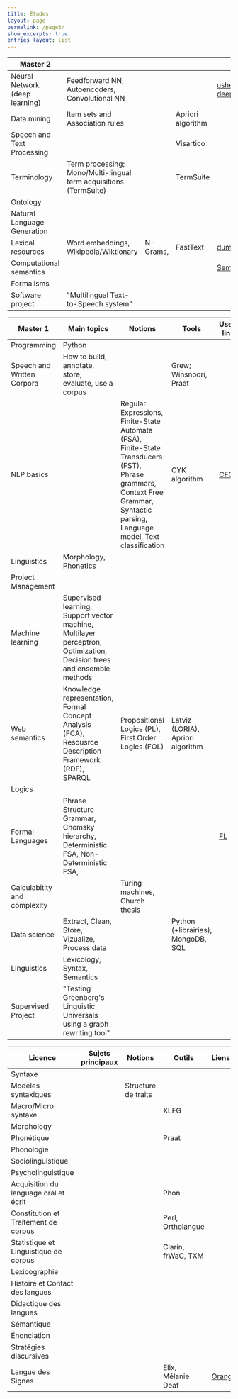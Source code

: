 ```yaml
---
title: Études
layout: page
permalink: /page3/
show_excerpts: true
entries_layout: list
---
```


| Master 2                       |                                                                                                                       |                                                                                                                                                                                 |                                    |                                                                                                                              |
|--------------------------------|-----------------------------------------------------------------------------------------------------------------------|---------------------------------------------------------------------------------------------------------------------------------------------------------------------------------|------------------------------------|------------------------------------------------------------------------------------------------------------------------------|
| Neural Network (deep learning) | Feedforward NN, Autoencoders, Convolutional NN                                                                        |                                                                                                                                                                                 |                                    | [usherbrooke][usherbrooke] ; [deeplearningbook][deeplearningbook]                    |
| Data mining                    | Item sets and Association rules                                                                                       |                                                                                                                                                                                 | Apriori algorithm                  |                                                                                                                              |
| Speech and Text Processing     |                                                                                                                       |                                                                                                                                                                                 | Visartico                          |                                                                                                                              |
| Terminology                    | Term processing; Mono/Multi-lingual term acquisitions (TermSuite)                                                     |                                                                                                                                                                                 | TermSuite                          |                                                                                                                              |
| Ontology                       |                                                                                                                       |                                                                                                                                                                                 |                                    |                                                                                                                              |
| Natural Language Generation    |                                                                                                                       |                                                                                                                                                                                 |                                    |                                                                                                                              |
| Lexical resources              | Word embeddings, Wikipedia/Wiktionary                                                                                 | N-Grams,                                                                                                                                                                        | FastText                           | [dumps][dumps] ; [xefer][xefer]                                                                     |
| Computational semantics        |                                                                                                                       |                                                                                                                                                                                 |                                    | [SemComp][SemComp]                                                                        |
| Formalisms                     |                                                                                                                       |                                                                                                                                                                                 |                                    |                                                                                                                              |
| Software project               | "Multilingual Text-to-Speech system"                                                                                  |

| Master 1                       | Main topics                                                                                                           | Notions                                                                                                                                                                         | Tools                              | Useful links                                                                                                                 |
|--------------------------------|-----------------------------------------------------------------------------------------------------------------------|---------------------------------------------------------------------------------------------------------------------------------------------------------------------------------|------------------------------------|------------------------------------------------------------------------------------------------------------------------------|
| Programming                    | Python                                                                                                                |                                                                                                                                                                                 |                                    |                                                                                                                              |
| Speech and Written Corpora     | How to build, annotate, store, evaluate, use a corpus                                                                 |                                                                                                                                                                                 | Grew; Winsnoori, Praat             |                                                                                                                              |
| NLP basics                     |                                                                                                                       | Regular Expressions, Finite-State Automata (FSA), Finite-State Transducers (FST), Phrase grammars, Context Free Grammar, Syntactic parsing, Language model, Text classification | CYK algorithm                      | [CFG][CFG] |
| Linguistics                    | Morphology, Phonetics                                                                                                 |                                                                                                                                                                                                                                                                                                                                         |                                    |                                                                                                                              |
| Project Management             |                                                                                                                       |                                                                                                                                                                                 |                                    |                                                                                                                              |
| Machine learning               | Supervised learning, Support vector machine, Multilayer perceptron, Optimization, Decision trees and ensemble methods |                                                                                                                                                                                 |                                    |                                                                                                                              |
| Web semantics                  | Knowledge representation, Formal Concept Analysis (FCA),  Resousrce Description Framework (RDF), SPARQL               | Propositional Logics (PL), First Order Logics (FOL)                                                                                                                             | Latviz (LORIA), Apriori algorithm  |                                                                                                                              |
| Logics                         |                                                                                                                       |                                                                                                                                                                                 |                                    |                                                                                                                              |
| Formal Languages               | Phrase Structure Grammar, Chomsky hierarchy, Deterministic FSA, Non-Deterministic FSA,                                |                                                                                                                                                                                 |                                    | [FL][FL]                                                                            |
| Calculabitity and complexity   |                                                                                                                       | Turing machines, Church thesis                                                                                                                                                  |                                    |                                                                                                                              |
| Data science                   | Extract, Clean, Store, Vizualize, Process data                                                                        |                                                                                                                                                                                 | Python (+librairies), MongoDB, SQL |                                                                                                                              |
| Linguistics                    | Lexicology, Syntax, Semantics                                                                                         |                                                                                                                                                                                 |                                    |                                                                                                                              |
| Supervised Project             | "Testing Greenberg's Linguistic Universals using a graph rewriting tool"                                              |                                                                                                                                                                                 |                                    |                                                                                                                              |

| Licence                               | Sujets principaux                                                                                                                                          | Notions             | Outils             | Liens utiles |
|---------------------------------------|------------------------------------------------------------------------------------------------------------------------------------------------------------|---------------------|--------------------|--------------|
| Syntaxe                               |                                                                                                                                                            |                     |                    |              |
| Modèles syntaxiques                   |                                                                                                                                                            | Structure de traits |                    |              |
| Macro/Micro syntaxe                   |                                                                                                                                                            |                     | XLFG               |              |
| Morphology                            |                                                                                                                                                            |                     |                    |              |
| Phonétique                            |                                                                                                                                                            |                     | Praat              |              |
| Phonologie                            |                                                                                                                                                            |                     |                    |              |
| Sociolinguistique                     |                                                                                                                                                            |                     |                    |              |
| Psycholinguistique                    |                                                                                                                                                            |                     |                    |              |
| Acquisition du language oral et écrit |                                                                                                                                                            |                     | Phon               |              |
| Constitution et Traitement de corpus  |                                                                                                                                                            |                     | Perl, Ortholangue  |              |
| Statistique et Linguistique de corpus |                                                                                                                                                            |                     | Clarin, frWaC, TXM |              |
| Lexicographie                         |                                                                                                                                                            |                     |                    |              |
| Histoire et Contact des langues       |                                                                                                                                                            |                     |                    |              |
| Didactique des langues                |                                                                                                                                                            |                     |                    |              |
| Sémantique                            |                                                                                                                                                            |                     |                    |              |
| Énonciation                           |                                                                                                                                                            |                     |                    |              |
| Stratégies discursives                |                                                                                                                                                            |                     |                    |              |
| Langue des Signes                     |                                                                                                                                                           |                     |Elix, Mélanie Deaf          | [OrangeSign][OrangeSign] |


   [usherbrooke]: <http://info.usherbrooke.ca/hlarochelle/neural_networks/description.html>
   [deeplearningbook]: <https://www.deeplearningbook.org/>
   [dumps]: <https://dumps.wikimedia.org/>
   [xefer]: <https://xefer.com/wikipedia>
   [SemComp]: <https://members.loria.fr/PdeGroote/slides/SemComp.pdf>
   [CFG]: <https://aboutcomments-wordpress-com.cdn.ampproject.org/c/s/aboutcomments.wordpress.com/2020/10/18/context-free-grammars/amp/>
   [FL]: <https://members.loria.fr/PdeGroote/slides/FL1.pdf>
   [OrangeSign]: <https://signsatwork.orange-labs.fr/signs/mostrecent?isMostRecent=false&isSearch=false&fbclid=IwAR1CX26FSDXBIdeVudDo5YENtNW_7VVE5b0UfX1iBitWlJUiwKRGGyZY8c4>

